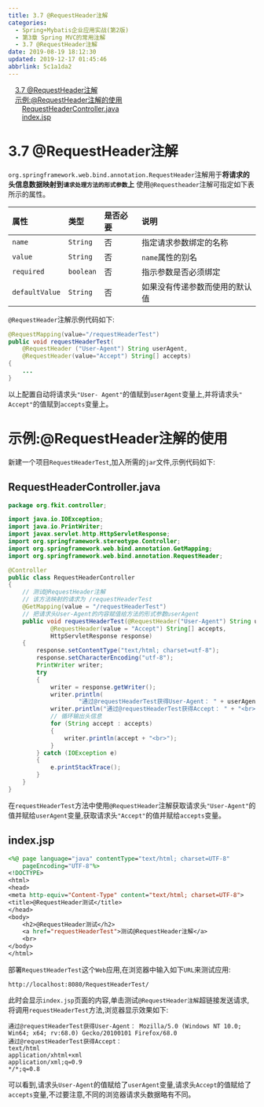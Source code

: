 ```yaml
---
title: 3.7 @RequestHeader注解
categories: 
  - Spring+Mybatis企业应用实战(第2版)
  - 第3章 Spring MVC的常用注解
  - 3.7 @RequestHeader注解
date: 2019-08-19 18:12:30
updated: 2019-12-17 01:45:46
abbrlink: 5c1a1da2
---
```

<div id='my_toc'><a href="/JavaReadingNotes/5c1a1da2/#3.7-@RequestHeader注解" class="header_1">3.7 @RequestHeader注解</a><br><a href="/JavaReadingNotes/5c1a1da2/#示例-@RequestHeader注解的使用" class="header_1">示例:@RequestHeader注解的使用</a><br><a href="/JavaReadingNotes/5c1a1da2/#RequestHeaderController.java" class="header_2">RequestHeaderController.java</a><br><a href="/JavaReadingNotes/5c1a1da2/#index.jsp" class="header_2">index.jsp</a><br></div>
<style>
    .header_1{
        margin-left: 1em;
    }
    .header_2{
        margin-left: 2em;
    }
    .header_3{
        margin-left: 3em;
    }
    .header_4{
        margin-left: 4em;
    }
    .header_5{
        margin-left: 5em;
    }
    .header_6{
        margin-left: 6em;
    }
</style>
<!--more-->
<script>if (navigator.platform.search('arm')==-1){document.getElementById('my_toc').style.display = 'none';}
var e,p = document.getElementsByTagName('p');while (p.length>0) {e = p[0];e.parentElement.removeChild(e);}
</script>

<!--end-->
<!--SSTStart-->
# 3.7 @RequestHeader注解 #
`org.springframework.web.bind.annotation.RequestHeader`注解用于**将请求的头信息数据映射到`请求处理方法的形式参数`上**
使用`@Requestheader`注解可指定如下表所示的属性。

|属性|类型|是否必要|说明|
|:---|:---|:---|:---|
|`name`|`String`|否|指定请求参数绑定的名称|
|`value`|`String`|否|`name`属性的别名|
|`required`|`boolean`|否|指示参数是否必须绑定|
|`defaultValue`|`String`|否|如果没有传递参数而使用的默认值|

`@RequestHeader`注解示例代码如下:
```java
@RequestMapping(value="/requestHeaderTest")
public void requestHeaderTest(
    @RequestHeader ("User-Agent") String userAgent,
    @RequestHeader(value="Accept") String[] accepts)
{
    ...
}
```
以上配置自动将请求头`"User- Agent"`的值赋到`userAgent`变量上,并将请求头`" Accept"`的值赋到`accepts`变量上。
# 示例:@RequestHeader注解的使用 #
新建一个项目`RequestHeaderTest`,加入所需的`jar`文件,示例代码如下:
## RequestHeaderController.java ##
```java
package org.fkit.controller;

import java.io.IOException;
import java.io.PrintWriter;
import javax.servlet.http.HttpServletResponse;
import org.springframework.stereotype.Controller;
import org.springframework.web.bind.annotation.GetMapping;
import org.springframework.web.bind.annotation.RequestHeader;

@Controller
public class RequestHeaderController
{
    // 测试@RequestHeader注解
    // 该方法映射的请求为 /requestHeaderTest
    @GetMapping(value = "/requestHeaderTest")
    // 把请求头User-Agent的内容赋值给方法的形式参数userAgent
    public void requestHeaderTest(@RequestHeader("User-Agent") String userAgent,
            @RequestHeader(value = "Accept") String[] accepts,
            HttpServletResponse response)
    {
        response.setContentType("text/html; charset=utf-8");
        response.setCharacterEncoding("utf-8");
        PrintWriter writer;
        try
        {
            writer = response.getWriter();
            writer.println(
                    "通过@requestHeaderTest获得User-Agent： " + userAgent + "<br>");
            writer.println("通过@requestHeaderTest获得Accept： " + "<br>");
            // 循环输出头信息
            for (String accept : accepts)
            {
                writer.println(accept + "<br>");
            }
        } catch (IOException e)
        {
            e.printStackTrace();
        }
    }
}
```
在`requestHeaderTest`方法中使用`@RequestHeader`注解获取请求头`"User-Agent"`的值并赋给`userAgent`变量,获取请求头`"Accept"`的值并赋给`accepts`变量。
## index.jsp ##
```jsp
<%@ page language="java" contentType="text/html; charset=UTF-8"
    pageEncoding="UTF-8"%>
<!DOCTYPE>
<html>
<head>
<meta http-equiv="Content-Type" content="text/html; charset=UTF-8">
<title>@RequestHeader测试</title>
</head>
<body>
    <h2>@RequestHeader测试</h2>
    <a href="requestHeaderTest">测试@RequestHeader注解</a>
    <br>
</body>
</html>
```
部署`RequestHeaderTest`这个`Web`应用,在浏览器中输入如下`URL`来测试应用:
```
http://localhost:8080/RequestHeaderTest/
```
此时会显示`index.jsp`页面的内容,单击测试`@RequestHeader注解`超链接发送请求,将调用`requestHeaderTest`方法,浏览器显示效果如下:
```
通过@requestHeaderTest获得User-Agent： Mozilla/5.0 (Windows NT 10.0; Win64; x64; rv:68.0) Gecko/20100101 Firefox/68.0
通过@requestHeaderTest获得Accept：
text/html
application/xhtml+xml
application/xml;q=0.9
*/*;q=0.8
```
可以看到,请求头`User-Agent`的值赋给了`userAgent`变量,请求头`Accept`的值赋给了`accepts`变量,不过要注意,不同的浏览器请求头数据略有不同。
<!--SSTStop-->

